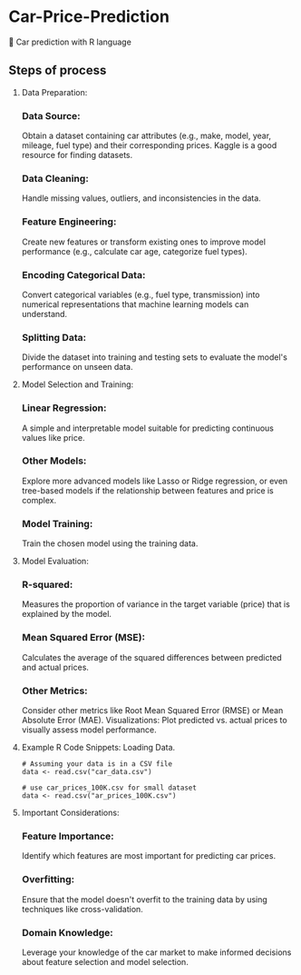 # Car-Price-Prediction
 🚗 Car prediction with R language 

 ## Steps of process 

 1. Data Preparation:
    ### Data Source:
    Obtain a dataset containing car attributes (e.g., make, model, year, mileage, fuel type) and their corresponding prices. Kaggle is a good resource for finding datasets. 
    
    ### Data Cleaning:
    Handle missing values, outliers, and inconsistencies in the data. 

    ### Feature Engineering:
    Create new features or transform existing ones to improve model performance (e.g., calculate car age, categorize fuel types). 

    ### Encoding Categorical Data:
    Convert categorical variables (e.g., fuel type, transmission) into numerical representations that machine learning models can understand. 

    ### Splitting Data:
    Divide the dataset into training and testing sets to evaluate the model's performance on unseen data. 

2. Model Selection and Training:
    ### Linear Regression: 
    A simple and interpretable model suitable for predicting continuous values like price. 
    ### Other Models: 
    Explore more advanced models like Lasso or Ridge regression, or even tree-based models if the relationship between features and price is complex. 
    ### Model Training: 
    Train the chosen model using the training data. 

3. Model Evaluation:
    ### R-squared:
    Measures the proportion of variance in the target variable (price) that is explained by the model. 
    ### Mean Squared Error (MSE):
    Calculates the average of the squared differences between predicted and actual prices. 
    ### Other Metrics:
    Consider other metrics like Root Mean Squared Error (RMSE) or Mean Absolute Error (MAE). 
    Visualizations:
    Plot predicted vs. actual prices to visually assess model performance. 

4. Example R Code Snippets:
    Loading Data.
    ```
    # Assuming your data is in a CSV file
    data <- read.csv("car_data.csv")
    ```

    ```
    # use car_prices_100K.csv for small dataset
    data <- read.csv("ar_prices_100K.csv")
    ```

5. Important Considerations:
    ### Feature Importance: 
    Identify which features are most important for predicting car prices. 
    ### Overfitting: 
    Ensure that the model doesn't overfit to the training data by using techniques like cross-validation. 
    ### Domain Knowledge: 
    Leverage your knowledge of the car market to make informed decisions about feature selection and model selection. 